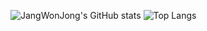 ![JangWonJong's GitHub stats](https://github-readme-stats.vercel.app/api?username=JangWonJong&theme=midnight-purple&show_icons=true)
![Top Langs](https://github-readme-stats.vercel.app/api/top-langs/?username=JangWonJong&layout=compact&theme=midnight-purple)
